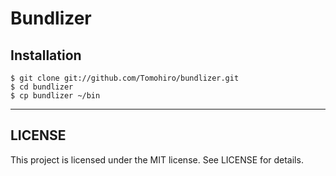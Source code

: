 Bundlizer
================================================================================



Installation
--------------------------------------------------------------------------------

    $ git clone git://github.com/Tomohiro/bundlizer.git
    $ cd bundlizer
    $ cp bundlizer ~/bin


---

LICENSE
--------------------------------------------------------------------------------

This project is licensed under the MIT license.
See LICENSE for details.
